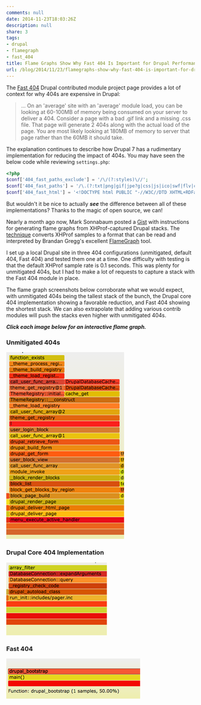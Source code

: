 ```yaml
---
comments: null
date: 2014-11-23T18:03:26Z
description: null
share: 3
tags:
- drupal
- flamegraph
- fast_404
title: Flame Graphs Show Why Fast 404 Is Important for Drupal Performance
url: /blog/2014/11/23/flamegraphs-show-why-fast-404-is-important-for-drupal-performance/
---
```


The [Fast 404](https://www.drupal.org/project/fast_404) Drupal contributed module project page provides a lot of context for why 404s are expensive in Drupal:

> ... On an 'average' site with an 'average' module load, you can be looking at 60-100MB of memory being consumed on your server to deliver a 404. Consider a page with a bad .gif link and a missing .css file. That page will generate 2 404s along with the actual load of the page. You are most likely looking at 180MB of memory to server that page rather than the 60MB it should take.

The explanation continues to describe how Drupal 7 has a rudimentary implementation for reducing the impact of 404s. You may have seen the below code while reviewing `settings.php`:

``` php
<?php
$conf['404_fast_paths_exclude'] = '/\/(?:styles)\//';
$conf['404_fast_paths'] = '/\.(?:txt|png|gif|jpe?g|css|js|ico|swf|flv|cgi|bat|pl|dll|exe|asp)$/i';
$conf['404_fast_html'] = '<!DOCTYPE html PUBLIC "-//W3C//DTD XHTML+RDFa 1.0//EN" "http://www.w3.org/MarkUp/DTD/xhtml-rdfa-1.dtd"><html xmlns="http://www.w3.org/1999/xhtml"><head><title>404 Not Found</title></head><body><h1>Not Found</h1><p>The requested URL "@path" was not found on this server.</p></body></html>';
```

But wouldn't it be nice to actually ***see*** the difference between all of these implementations? Thanks to the magic of open source, we can!

Nearly a month ago now, Mark Sonnabaum posted a [Gist](https://gist.github.com/msonnabaum/c8902d5000d892ba121b) with instructions for generating flame graphs from XHProf-captured Drupal stacks. The [technique](https://github.com/msonnabaum/xhprof-flamegraphs) converts XHProf samples to a format that can be read and interpreted by Brandan Gregg's excellent [FlameGraph](https://github.com/brendangregg/FlameGraph) tool.

I set up a local Drupal site in three 404 configurations (unmitigated, default 404, Fast 404) and tested them one at a time. One difficulty with testing is that the default XHProf sample rate is 0.1 seconds. This was plenty for unmitigated 404s, but I had to make a lot of requests to capture a stack with the Fast 404 module in place.

The flame graph screenshots below corroborate what we would expect, with unmitigated 404s being the tallest stack of the bunch, the Drupal core 404 implementation showing a favorable reduction, and Fast 404 showing the shortest stack. We can also extrapolate that adding various contrib modules will push the stacks even higher with unmitigated 404s.

***Click each image below for an interactive flame graph.***

### Unmitigated 404s

[![Unmitigated 404 Flame Graph](/images/flamegraph/unmitigated_404.png)](/flamegraph/unmitigated_404.svg)

### Drupal Core 404 Implementation

[![Drupal 404 Flame Graph](/images/flamegraph/core_404.png)](/flamegraph/core_404.svg)

### Fast 404

[![Fast 404 Flame Graph](/images/flamegraph/fast_404.png)](/flamegraph/fast_404.svg)

